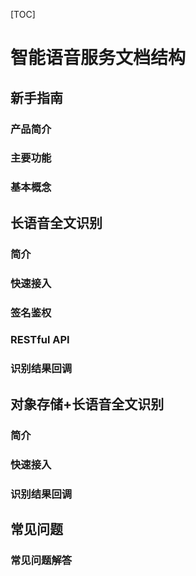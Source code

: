 [TOC]

# 智能语音服务文档结构

## 新手指南

### 产品简介 

### 主要功能

### 基本概念

## 长语音全文识别

### 简介

### 快速接入

### 签名鉴权

### RESTful API

### 识别结果回调

## 对象存储+长语音全文识别

### 简介

### 快速接入

### 识别结果回调

## 常见问题

### 常见问题解答

